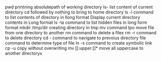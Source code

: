 pwd printning absolutepath of working directory
ls- list content of current directory
cd followed by nothing to bring to home directory
ls -l command to list contents of directory in llong format
Display current directory contents in  Long format 
ls -la command to list hidden files in long form format
mkdir /tmp/dir creating directory in tmp 
mv command tpo move file from one directory to another
rm command to delete a filex
rm -r command to delete directory
cd - command to navigate to prevoius directory
file command to determine type of file
ln -s command to create symbolic link
cp -u copy without overwriting
mv [[:upper:]]* move all uppercase to another directoryx
